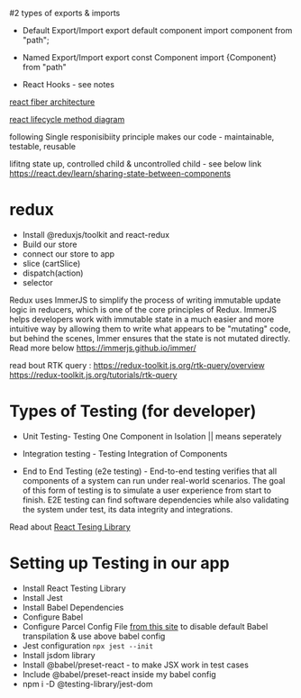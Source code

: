#2 types of exports & imports

- Default Export/Import
export default component
import component from "path";


- Named Export/Import
export const Component
import {Component} from "path"


- React Hooks - see notes

[react fiber architecture](https://github.com/acdlite/react-fiber-architecture)

[react lifecycle method diagram](https://projects.wojtekmaj.pl/react-lifecycle-methods-diagram/)

following Single responisibiity principle makes our code - maintainable, testable, reusable

lifitng state up, controlled child & uncontrolled child - see below link
<https://react.dev/learn/sharing-state-between-components>

# redux

- Install @reduxjs/toolkit and react-redux
- Build our store
- connect our store to app
- slice (cartSlice)
- dispatch(action)  
- selector

Redux uses ImmerJS to simplify the process of writing immutable update logic in reducers, which is one of the core principles of Redux. ImmerJS helps developers work with immutable state in a much easier and more intuitive way by allowing them to write what appears to be "mutating" code, but behind the scenes, Immer ensures that the state is not mutated directly. Read more below
<https://immerjs.github.io/immer/>


read bout RTK query :
 <https://redux-toolkit.js.org/rtk-query/overview>
 <https://redux-toolkit.js.org/tutorials/rtk-query>


 # Types of Testing (for developer)

- Unit Testing- Testing One Component in Isolation || means seperately
- Integration testing - Testing Integration of Components

- End to End Testing (e2e testing) - End-to-end testing verifies that all components of a system can run under real-world scenarios. The goal of this form of testing is to simulate a user experience from start to finish. E2E testing can find software dependencies while also validating the system under test, its data integrity and integrations.

Read about [React Tesing Library](https://testing-library.com/docs/react-testing-library/intro/)

# Setting up Testing in our app

- Install React Testing Library
- Install Jest
- Install Babel Dependencies
- Configure Babel
- Configure Parcel Config File [from this site](https://parceljs.org/languages/javascript/#babel) to disable default Babel transpilation & use above babel config
- Jest configuration `npx jest --init`
- Install jsdom library
- Install @babel/preset-react - to make JSX work in test cases
- Include @babel/preset-react inside my babel config
- npm i -D @testing-library/jest-dom
